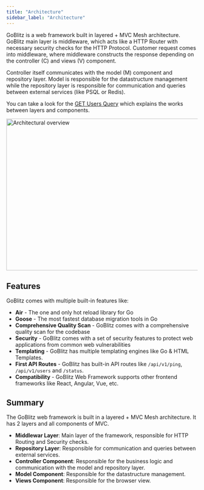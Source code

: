 ```yaml
---
title: "Architecture"
sidebar_label: "Architecture"
---
```


GoBlitz is a web framework built in layered + MVC Mesh architecture. GoBlitz main layer is middleware, which acts like a HTTP Router with necessary security checks for the HTTP Protocol. Customer request comes into middleware, where middleware constructs the response depending on the controller (C) and views (V) component. 

Controller itself communicates with the model (M) component and repository layer. Model is responsible for the datastructure management while the repository layer is responsible for communication and queries between external services (like PSQL or Redis).

You can take a look for the [GET Users Query](/examples/get_users_query) which explains the works between layers and components.

<img src="/img/image.png" alt="Architectural overview" width="1000" height="400"></img>

## Features

GoBlitz comes with multiple built-in features like:

- **Air** - The one and only hot reload library for Go
- **Goose** - The most fastest database migration tools in Go
- **Comprehensive Quality Scan** - GoBlitz comes with a comprehensive quality scan for the codebase
- **Security** - GoBlitz comes with a set of security features to protect web applications from common web vulnerabilities
- **Templating** - GoBlitz has multiple templating engines like Go & HTML Templates.
- **First API Routes** - GoBlitz has built-in API routes like `/api/v1/ping`, `/api/v1/users` and `/status`.
- **Compatibility** - GoBlitz Web Framework supports other frontend frameworks like React, Angular, Vue, etc.

## Summary

The GoBlitz web framework is built in a layered + MVC Mesh architecture. It has 2 layers and all components of MVC.

- **Middlewar Layer**: Main layer of the framework, responsible for HTTP Routing and Security checks.
- **Repository Layer**: Responsible for communication and queries between external services.
- **Controller Component**: Responsible for the business logic and communication with the model and repository layer.
- **Model Component**: Responsible for the datastructure management.
- **Views Component**: Responsible for the browser view.
